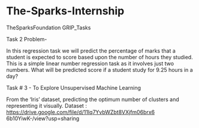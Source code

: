 # The-Sparks-Internship
TheSparksFoundation GRIP_Tasks

Task 2 Problem-

In this regression task we will predict the percentage of marks that a student is expected to score based upon the number of hours they studied. This is a simple linear number regression task as it involves just two numbers. What will be predicted score if a student study for 9.25 hours in a day?


Task # 3 - To Explore Unsupervised
Machine Learning

From the ‘Iris’ dataset, predicting the optimum number of
clusters and representing it visually.
Dataset :
https://drive.google.com/file/d/11Iq7YvbWZbt8VXjfm06brx6
6b10YiwK-/view?usp=sharing
